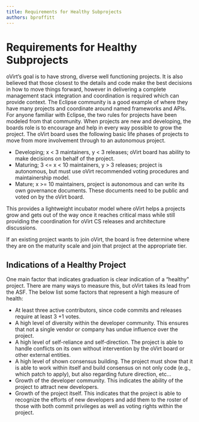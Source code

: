 ```yaml
---
title: Requirements for Healthy Subprojects
authors: bproffitt
---
```


# Requirements for Healthy Subprojects

oVirt’s goal is to have strong, diverse well functioning projects. It is also believed that those closest to the details and code make the best decisions in how to move things forward, however in delivering a complete management stack integration and coordination is required which can provide context. The Eclipse community is a good example of where they have many projects and coordinate around named frameworks and APIs. For anyone familiar with Eclipse, the two rules for projects have been modeled from that community. When projects are new and developing, the boards role is to encourage and help in every way possible to grow the project. The oVirt board uses the following basic life phases of projects to move from more involvement through to an autonomous project.

*   Developing; x < 3 maintainers, y < 3 releases; oVirt board has ability to make decisions on behalf of the project.
*   Maturing; 3 <= x < 10 maintainers, y > 3 releases; project is autonomous, but must use oVirt recommended voting procedures and maintainership model.
*   Mature; x >= 10 maintainers, project is autonomous and can write its own governance documents. These documents need to be public and voted on by the oVirt board.

This provides a lightweight incubator model where oVirt helps a projects grow and gets out of the way once it reaches critical mass while still providing the coordination for oVirt CS releases and architecture discussions.

If an existing project wants to join oVirt, the board is free determine where they are on the maturity scale and join that project at the appropriate tier.

## Indications of a Healthy Project

One main factor that indicates graduation is clear indication of a “healthy” project. There are many ways to measure this, but oVirt takes its lead from the ASF. The below list some factors that represent a high measure of health:

*   At least three active contributors, since code commits and releases require at least 3 +1 votes.
*   A high level of diversity within the developer community. This ensures that not a single vendor or company has undue influence over the project.
*   A high level of self-reliance and self-direction. The project is able to handle conflicts on its own without intervention by the oVirt board or other external entities.
*   A high level of shown consensus building. The project must show that it is able to work within itself and build consensus on not only code (e.g., which patch to apply), but also regarding future direction, etc…
*   Growth of the developer community. This indicates the ability of the project to attract new developers.
*   Growth of the project itself. This indicates that the project is able to recognize the efforts of new developers and add them to the roster of those with both commit privileges as well as voting rights within the project.
